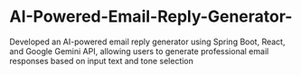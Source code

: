 # AI-Powered-Email-Reply-Generator-
Developed an AI-powered email reply generator using Spring Boot, React, and Google Gemini API, allowing users to generate professional email responses based on input text and tone selection
